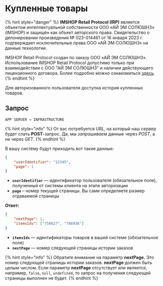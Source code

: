 # Купленные товары

{% hint style="danger" %}
**IMSHOP Retail Protocol (IRP)** является объектом интеллектуальной собственности ООО «АЙ ЭМ СОЛЮШНЗ» (IMSHOP) и защищён как объект авторского права. Свидетельство о депонировании произведения № 023-014461 от 16 января 2023 г. подтверждает исключительные права ООО «АЙ ЭМ СОЛЮШНЗ» на данные технологии.

IMSHOP Retail Protocol создан по заказу ООО «АЙ ЭМ СОЛЮШНЗ». Использование IMSHOP Retail Protocol допустимо только при взаимодействии с ООО "АЙ ЭМ СОЛЮШНЗ" и наличии действующего лицензионного договора. Более подробно можно ознакомиться [здесь](../../api-license.md).
{% endhint %}

Для авторизованного пользователя доступна история купленных товаров.

## Запрос

`APP SERVER → INFRASTRUCTURE`

{% hint style="info" %}
От вас потребуется URL, на который наш сервер будет слать **POST**-запрос. Да, мы _запрашиваем_ данные через _POST_, а не через _GET_.
{% endhint %}

В вашу систему будут приходить вот такие данные:

```json
{
    "userIdentifier": "12345",
    "page": 1
}
```

* **`userIdentifier`** — идентификатор пользователя (обязательное поле), полученный от системы клиента на этапе авторизации
* **`page`** – номер текущей страницы. Вы сами определяете размер отдаваемой страницы

**Ответ:**

```json
{
    "nextPage": 2,
    "itemsIds": ["750627", "786936"]
}
```

* **`itemsIds`** — идентификаторы товаров в вашей системе (обязательное поле)
* **`nextPage`** — номер следующей страницы истории заказов

{% hint style="info" %}
Обратите внимание на параметр **nextPage.** Это номер следующей страницы истории заказов. **nextPage** должен быть целым числом. Если параметр **nextPage** отсутствует или является, например, `false`, `null`, `undefined`, то запрос на получения следующей страницы выполнен не будет.&#x20;
{% endhint %}
